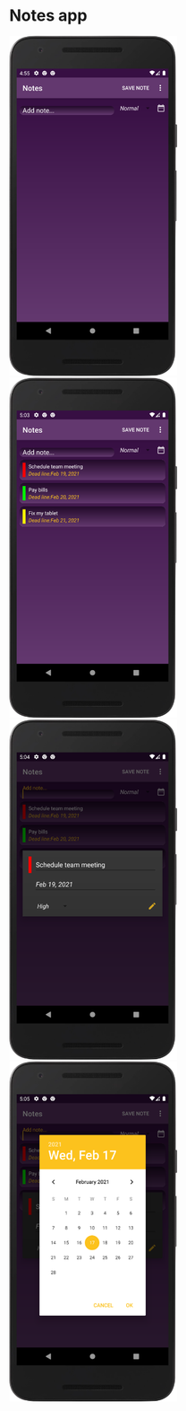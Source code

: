 # Notes app

<img src = "screenshots/1.png" width = 300 />
<img src = "screenshots/2.png" width = 300 />
<img src = "screenshots/3.png" width = 300 />
<img src = "screenshots/4.png" width = 300 />
